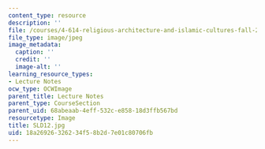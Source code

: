 ```yaml
---
content_type: resource
description: ''
file: /courses/4-614-religious-architecture-and-islamic-cultures-fall-2002/18a26926326234f58b2d7e01c80706fb_SLD12.jpg
file_type: image/jpeg
image_metadata:
  caption: ''
  credit: ''
  image-alt: ''
learning_resource_types:
- Lecture Notes
ocw_type: OCWImage
parent_title: Lecture Notes
parent_type: CourseSection
parent_uid: 68abeaab-4eff-532c-e858-18d3ffb567bd
resourcetype: Image
title: SLD12.jpg
uid: 18a26926-3262-34f5-8b2d-7e01c80706fb
---
```

